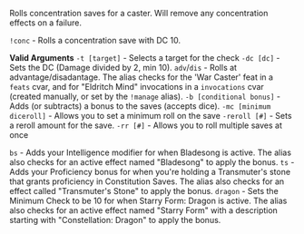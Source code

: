 Rolls concentration saves for a caster. Will remove any concentration effects on a failure.

`!conc` - Rolls a concentration save with DC 10.

__Valid Arguments__
`-t [target]` - Selects a target for the check
`-dc [dc]` - Sets the DC (Damage divided by 2, min 10).
`adv`/`dis` - Rolls at advantage/disadantage. The alias checks for the 'War Caster' feat in a `feats` cvar, and for "Eldritch Mind" invocations in a `invocations` cvar (created manually, or set by the `!manage` alias).
`-b [conditional bonus]` - Adds (or subtracts) a bonus to the saves (accepts dice).
`-mc [minimum diceroll]` - Allows you to set a minimum roll on the save
`-reroll [#]` - Sets a reroll amount for the save.
`-rr [#]` - Allows you to roll multiple saves at once

`bs` - Adds your Intelligence modifier for when Bladesong is active. The alias also checks for an active effect named "Bladesong" to apply the bonus.
`ts` - Adds your Proficiency bonus for when you're holding a Transmuter's stone that grants proficiency in Constitution Saves. The alias also checks for an effect called "Transmuter's Stone" to apply the bonus. 
`dragon` - Sets the Minimum Check to be 10 for when Starry Form: Dragon is active. The alias also checks for an active effect named "Starry Form" with a description starting with "Constellation: Dragon" to apply the bonus.